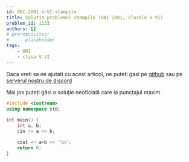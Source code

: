 ```yaml
---
id: ONI-2001-V-VI-stampile
title: Soluția problemei stampile (ONI 2001, clasele V-VI)
problem_id: 1133
authors: []
# prerequisites:
#    - placeholder
tags:
    - ONI
    - clasa V-VI
---
```


Daca vreti sa ne ajutati cu acest articol, ne puteti gasi pe [github](https://github.com/roalgo-discord/arhiva-educationala) sau pe [serverul nostru de discord](https://discord.gg/vdDRSmg3fC)

Mai jos puteți găsi o soluție neoficială care ia punctajul maxim.

```cpp
#include <iostream>
using namespace std;
 
int main() {
    int a, b;
    cin >> a >> b;

    cout << a+b << '\n';
    return 0;
}
```
